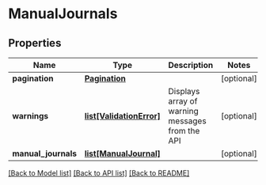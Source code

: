 # ManualJournals

## Properties
Name | Type | Description | Notes
------------ | ------------- | ------------- | -------------
**pagination** | [**Pagination**](Pagination.md) |  | [optional] 
**warnings** | [**list[ValidationError]**](ValidationError.md) | Displays array of warning messages from the API | [optional] 
**manual_journals** | [**list[ManualJournal]**](ManualJournal.md) |  | [optional] 

[[Back to Model list]](../README.md#documentation-for-models) [[Back to API list]](../README.md#documentation-for-api-endpoints) [[Back to README]](../README.md)



